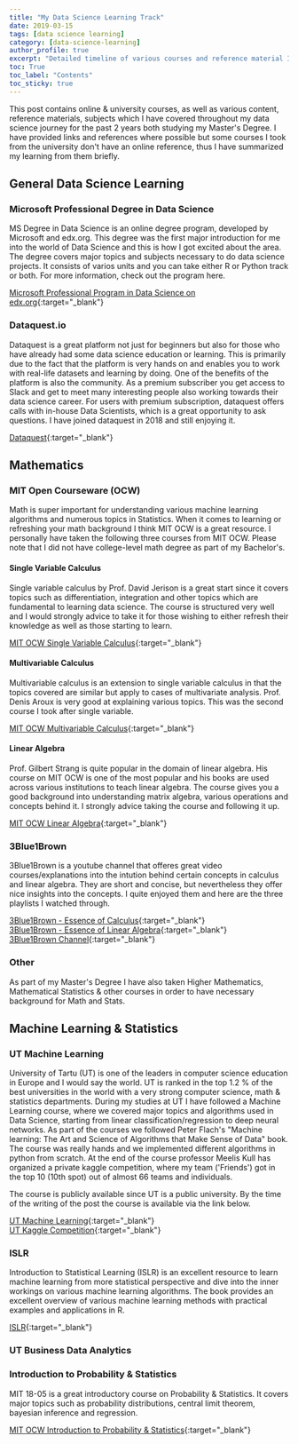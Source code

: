 ```yaml
---
title: "My Data Science Learning Track"
date: 2019-03-15
tags: [data science learning]
category: [data-science-learning]
author_profile: true
excerpt: "Detailed timeline of various courses and reference material I have gone through in my data science learning journey."
toc: True
toc_label: "Contents"
toc_sticky: true
---
```


This post contains online & university courses, as well as various content, reference materials, subjects which I have covered throughout my data science journey for the past 2 years both studying my Master's Degree. I have provided links and references where possible but some courses I took from the university don't have an online reference, thus I have summarized my learning from them briefly.

## General Data Science Learning

### Microsoft Professional Degree in Data Science

MS Degree in Data Science is an online degree program, developed by Microsoft and edx.org. This degree was the first major introduction for me into the world of Data Science and this is how I got excited about the area. The degree covers major topics and subjects necessary to do data science projects. It consists of varios units and you can take either R or Python track or both. For more information, check out the program here.

[Microsoft Professional Program in Data Science on edx.org](https://www.edx.org/microsoft-professional-program-data-science){:target="_blank"}

### Dataquest.io

Dataquest is a great platform not just for beginners but also for those who have already had some data science education or learning. This is primarily due to the fact that the platform is very hands on and enables you to work with real-life datasets and learning by doing. One of the benefits of the platform is also the community. As a premium subscriber you get access to Slack and get to meet many interesting people also working towards their data science career. For users with premium subscription, dataquest offers calls with in-house Data Scientists, which is a great opportunity to ask questions.
I have joined dataquest in 2018 and still enjoying it.

[Dataquest](https://www.dataquest.io/){:target="_blank"}

## Mathematics

### MIT Open Courseware (OCW)

Math is super important for understanding various machine learning algorithms and numerous topics in Statistics. When it comes to learning or refreshing your math background I think MIT OCW is a great resource. I personally have taken the following three courses from MIT OCW. Please note that I did not have college-level math degree as part of my Bachelor's.

#### Single Variable Calculus

Single variable calculus by Prof. David Jerison is a great start since it covers topics such as differentiation, integration and other topics which are fundamental to learning data science. The course is structured very well and I would strongly advice to take it for those wishing to either refresh their knowledge as well as those starting to learn.

[MIT OCW Single Variable Calculus](https://ocw.mit.edu/courses/mathematics/18-01sc-single-variable-calculus-fall-2010/){:target="_blank"}

#### Multivariable Calculus

Multivariable calculus is an extension to single variable calculus in that the topics covered are similar but apply to cases of multivariate analysis. Prof. Denis Aroux is very good at explaining various topics. This was the second course I took after single variable.

[MIT OCW Multivariable Calculus](https://ocw.mit.edu/courses/mathematics/18-02sc-multivariable-calculus-fall-2010/){:target="_blank"}

#### Linear Algebra

Prof. Gilbert Strang is quite popular in the domain of linear algebra. His course on MIT OCW is one of the most popular and his books are used across various institutions to teach linear algebra. The course gives you a good background into understanding matrix algebra, various operations and concepts behind it. I strongly advice taking the course and following it up.

[MIT OCW Linear Algebra](https://ocw.mit.edu/courses/mathematics/18-06sc-linear-algebra-fall-2011/){:target="_blank"}

### 3Blue1Brown

3Blue1Brown is a youtube channel that offeres great video courses/explanations into the intution behind certain concepts in calculus and linear algebra. They are short and concise, but nevertheless they offer nice insights into the concepts. I quite enjoyed them and here are the three playlists I watched through.

[3Blue1Brown - Essence of Calculus](https://www.youtube.com/watch?v=WUvTyaaNkzM&list=PLZHQObOWTQDMsr9K-rj53DwVRMYO3t5Yr){:target="_blank"}<br>
[3Blue1Brown - Essence of Linear Algebra](https://www.youtube.com/watch?v=fNk_zzaMoSs&list=PLZHQObOWTQDPD3MizzM2xVFitgF8hE_ab){:target="_blank"}<br>
[3Blue1Brown Channel](https://www.youtube.com/channel/UCYO_jab_esuFRV4b17AJtAw/playlists){:target="_blank"}

### Other

As part of my Master's Degree I have also taken Higher Mathematics, Mathematical Statistics & other courses in order to have necessary background for Math and Stats.

## Machine Learning & Statistics

### UT Machine Learning

University of Tartu (UT) is one of the leaders in computer science education in Europe and I would say the world. UT is ranked in the top 1.2 % of the best universities in the world with a very strong computer science, math & statistics departments. During my studies at UT I have followed a Machine Learning course, where we covered major topics and algorithms used in Data Science, starting from linear classification/regression to deep neural networks. As part of the courses we followed Peter Flach's "Machine learning: The Art and Science of Algorithms that Make Sense of Data" book. The course was really hands and we implemented different algorithms in python from scratch. At the end of the course professor Meelis Kull has organized a private kaggle competition, where my team ('Friends') got in the top 10 (10th spot) out of almost 66 teams and individuals.

The course is publicly available since UT is a public university. By the time of the writing of the post the course is available via the link below.

[UT Machine Learning](https://courses.cs.ut.ee/2018/ml/spring){:target="_blank"}<br>
[UT Kaggle Competition](https://www.kaggle.com/c/utartu-ml2018fall-competition){:target="_blank"}

### ISLR

Introduction to Statistical Learning (ISLR) is an excellent resource to learn machine learning from more statistical perspective and dive into the inner workings on various machine learning algorithms. The book provides an excellent overview of various machine learning methods with practical examples and applications in R.

[ISLR](https://www-bcf.usc.edu/~gareth/ISL/){:target="_blank"}

### UT Business Data Analytics

### Introduction to Probability & Statistics

MIT 18-05 is a great introductory course on Probability & Statistics. It covers major topics such as probability distributions, central limit theorem, bayesian inference and regression.

[MIT OCW Introduction to Probability & Statistics](https://ocw.mit.edu/courses/mathematics/18-05-introduction-to-probability-and-statistics-spring-2014/){:target="_blank"}